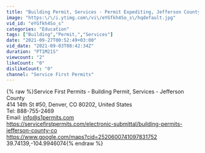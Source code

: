 ```yaml
---
title: "Building Permit, Services - Permit Expediting, Jefferson County with Service First Permits"
image: "https:\/\/i.ytimg.com\/vi\/eYGfkh4So_s\/hqdefault.jpg"
vid_id: "eYGfkh4So_s"
categories: "Education"
tags: ["Building","Permit,","Services"]
date: "2021-09-27T00:52:49+03:00"
vid_date: "2021-09-03T08:42:34Z"
duration: "PT1M21S"
viewcount: "2"
likeCount: "0"
dislikeCount: "0"
channel: "Service First Permits"
---
```

{% raw %}Service First Permits - Building Permit, Services - Jefferson County <br />414 14th St #50, Denver, CO 80202, United States<br />Tel: 888-755-2469<br />Email: info@s1permits.com<br /><a rel="nofollow" target="blank" href="https://servicefirstpermits.com/electronic-submittal/building-permits-jefferson-county-co">https://servicefirstpermits.com/electronic-submittal/building-permits-jefferson-county-co</a><br /><a rel="nofollow" target="blank" href="https://www.google.com/maps?cid=2520600741097831752">https://www.google.com/maps?cid=2520600741097831752</a><br />39.74139,-104.9946074{% endraw %}
